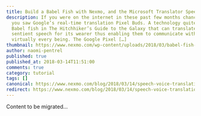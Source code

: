 ```yaml
---
title: Build a Babel Fish with Nexmo, and the Microsoft Translator Speech API
description: If you were on the internet in these past few months chances are
  you saw Google’s real-time translation Pixel Buds. A technology quite like the
  Babel fish in The Hitchhiker’s Guide to the Galaxy that can translate any
  sentient speech for its wearer thus enabling them to communicate with
  virtually every being. The Google Pixel […]
thumbnail: https://www.nexmo.com/wp-content/uploads/2018/03/babel-fish-tutorial.png
author: naomi-pentrel
published: true
published_at: 2018-03-14T11:51:00
comments: true
category: tutorial
tags: []
canonical: https://www.nexmo.com/blog/2018/03/14/speech-voice-translation-microsoft-dr
redirect: https://www.nexmo.com/blog/2018/03/14/speech-voice-translation-microsoft-dr
---
```

Content to be migrated...
